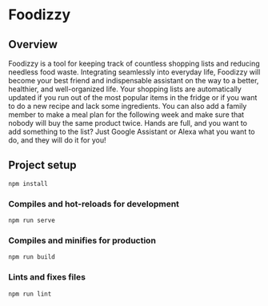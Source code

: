 # Foodizzy

## Overview

Foodizzy is a tool for keeping track of countless shopping lists and reducing needless food waste. Integrating seamlessly into everyday life, Foodizzy will become your best friend and indispensable assistant on the way to a better, healthier, and well-organized life.
Your shopping lists are automatically updated if you run out of the most popular items in the fridge or if you want to do a new recipe and lack some ingredients. You can also add a family member to make a meal plan for the following week and make sure that nobody will buy the same product twice. Hands are full, and you want to add something to the list? Just Google Assistant or Alexa what you want to do, and they will do it for you!

## Project setup
```
npm install
```

### Compiles and hot-reloads for development
```
npm run serve
```

### Compiles and minifies for production
```
npm run build
```

### Lints and fixes files
```
npm run lint
```
